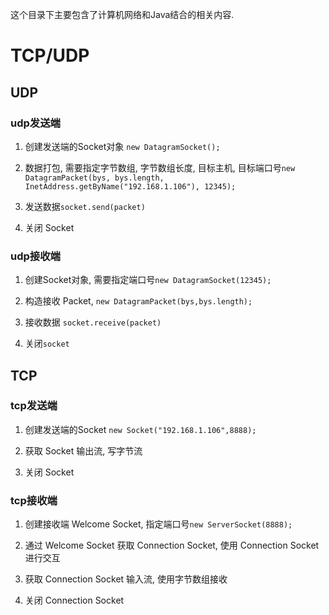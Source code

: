 这个目录下主要包含了计算机网络和Java结合的相关内容. 

# TCP/UDP

## UDP

### udp发送端

1. 创建发送端的Socket对象 `new DatagramSocket();`

2. 数据打包, 需要指定字节数组, 字节数组长度, 目标主机, 目标端口号`new DatagramPacket(bys, bys.length, InetAddress.getByName("192.168.1.106"), 12345);`

3. 发送数据`socket.send(packet)`

4. 关闭 Socket

### udp接收端

1. 创建Socket对象, 需要指定端口号`new DatagramSocket(12345);`

2. 构造接收 Packet, `new DatagramPacket(bys,bys.length);`

3. 接收数据 `socket.receive(packet)`

4. 关闭`socket`

## TCP

### tcp发送端

1. 创建发送端的Socket `new Socket("192.168.1.106",8888);`

2. 获取 Socket 输出流, 写字节流

3. 关闭 Socket

### tcp接收端  

1. 创建接收端 Welcome Socket, 指定端口号`new ServerSocket(8888);`

2. 通过 Welcome Socket 获取 Connection Socket, 使用 Connection Socket 进行交互

3. 获取 Connection Socket 输入流, 使用字节数组接收

4. 关闭 Connection Socket